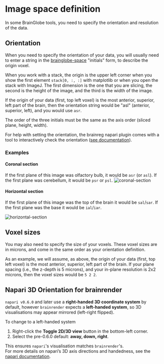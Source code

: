 # Image space definition

In some BrainGlobe tools, you need to specify the orientation and resolution of the data.

## Orientation
When you need to specify the orientation of your data, you will usually need to enter a string in the 
[brainglobe-space](https://github.com/brainglobe/brainglobe-space) "initials" form, to describe the origin voxel.

When you work with a stack, the origin is the upper left corner when you show the first element `stack[0, :, :]` with 
matplotlib or when you open the stack with ImageJ. The first dimension is the one that you are slicing, the second is 
the height of the image, and the third is the width of the image.

If the origin of your data (first, top left voxel) is the most anterior, superior, left part of the brain, then the 
orientation string would be "asl" (anterior, superior, left), and you would use `asr`.

The order of the three initials must be the same as the axis order (sliced plane, height, width).

For help with setting the orientation, the brainreg napari plugin comes with a tool to interactively check the orientation 
([see documentation](/documentation/brainreg/user-guide/checking-orientation)).

### Examples

#### Coronal section
If the first plane of this image was olfactory bulb, it would be `asr` (or `asl`). If the first plane was cerebellum, it would be `psr` or `psl`.
![coronal-section](images/orientation-asr.webp)

#### Horizontal section
If the first plane of this image was the top of the brain it would be `sal`/`sar`. If the first plane was the base it would be `ial`/`iar`.

![horizontal-section](images/orientation-sal.webp)


## Voxel sizes

You may also need to specify the size of your voxels. These voxel sizes are in microns, and come in the same order 
as your orientation definition.

As an example, we will assume, as above, the origin of your data (first, top left voxel) is the most anterior, superior, 
left part of the brain. If your plane spacing (i.e., the z-depth is 5 microns), and your in-plane resolution is 2x2 
microns, then the voxel sizes would be `5 2 2`.

## Napari 3D Orientation for brainrender

`napari v0.6.0` and later use a **right-handed 3D coordinate system** by default, however `brainrender` expects a **left-handed system**, so 3D visualisations may appear mirrored (left-right flipped).  

To change to a left-handed system

1. Right-click the **Toggle 2D/3D view** button in the bottom-left corner.  
2. Select the pre-0.6.0 default: **away, down, right**.  

This ensures `napari`'s visualisation matches `brainrender`'s.  
For more details on napari’s 3D axis directions and handedness, see the [napari documentation](https://napari.org/stable/guides/handedness.html).

